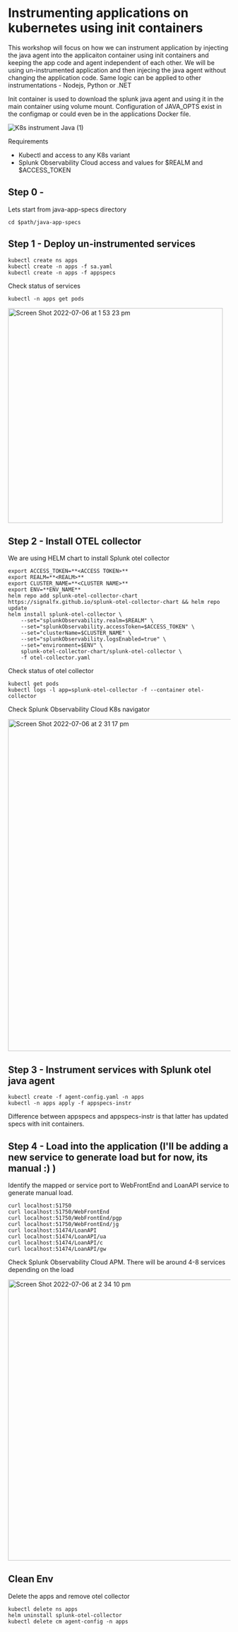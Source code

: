# Instrumenting applications on kubernetes using init containers

This workshop will focus on how we can instrument application by injecting the java agent into the applicaiton container using init containers and keeping the app code and agent independent of each other. We will be using un-instrumented application and then injecing the java agent without changing the application code. Same logic can be applied to other instrumentations - Nodejs, Python or .NET

Init container is used to download the splunk java agent and using it in the main container using volume mount. Configuration of JAVA_OPTS exist in the configmap or could even be in the applications Docker file.

![K8s instrument Java (1)](https://user-images.githubusercontent.com/5012739/177473319-a6be6e06-3913-449a-9745-36649b4bf5be.jpeg)

Requirements
- Kubectl and access to any K8s variant
- Splunk Observability Cloud access and values for $REALM and $ACCESS_TOKEN

## Step 0 - 

Lets start from java-app-specs directory

```
cd $path/java-app-specs
```

## Step 1 - Deploy un-instrumented services

```
kubectl create ns apps
kubectl create -n apps -f sa.yaml
kubectl create -n apps -f appspecs
```

Check status of services

```
kubectl -n apps get pods
```

<img width="486" alt="Screen Shot 2022-07-06 at 1 53 23 pm" src="https://user-images.githubusercontent.com/5012739/177464677-4e5c833c-bf56-40bc-ba15-9c3351e483f0.png">

## Step 2 - Install OTEL collector

We are using HELM chart to install Splunk otel collector

```
export ACCESS_TOKEN=**<ACCESS TOKEN>**
export REALM=**<REALM>**
export CLUSTER_NAME=**<CLUSTER NAME>**
export ENV=**ENV_NAME**
helm repo add splunk-otel-collector-chart https://signalfx.github.io/splunk-otel-collector-chart && helm repo update
helm install splunk-otel-collector \
    --set="splunkObservability.realm=$REALM" \
    --set="splunkObservability.accessToken=$ACCESS_TOKEN" \
    --set="clusterName=$CLUSTER_NAME" \
    --set="splunkObservability.logsEnabled=true" \
    --set="environment=$ENV" \
    splunk-otel-collector-chart/splunk-otel-collector \
    -f otel-collector.yaml   
```

Check status of otel collector

```
kubectl get pods
kubectl logs -l app=splunk-otel-collector -f --container otel-collector
```

Check Splunk Observability Cloud K8s navigator  

<img width="751" alt="Screen Shot 2022-07-06 at 2 31 17 pm" src="https://user-images.githubusercontent.com/5012739/177468982-b06a16f9-a54c-418e-9aa7-661a00063dec.png">

## Step 3 - Instrument services with Splunk otel java agent

```
kubectl create -f agent-config.yaml -n apps
kubectl -n apps apply -f appspecs-instr
```

Difference between appspecs and appspecs-instr is that latter has updated specs with init containers.

## Step 4 - Load into the application (I'll be adding a new service to generate load but for now, its manual :) ) 

Identify the mapped or service port to WebFrontEnd and LoanAPI service to generate manual load.

```
curl localhost:51750
curl localhost:51750/WebFrontEnd
curl localhost:51750/WebFrontEnd/pgp
curl localhost:51750/WebFrontEnd/jg
curl localhost:51474/LoanAPI
curl localhost:51474/LoanAPI/ua
curl localhost:51474/LoanAPI/c
curl localhost:51474/LoanAPI/gw
```

Check Splunk Observability Cloud APM. There will be around 4-8 services depending on the load

<img width="636" alt="Screen Shot 2022-07-06 at 2 34 10 pm" src="https://user-images.githubusercontent.com/5012739/177469011-059b935b-a186-424b-baf6-d476625a754f.png">

## Clean Env

Delete the apps and remove otel collector

```
kubectl delete ns apps
helm uninstall splunk-otel-collector
kubectl delete cm agent-config -n apps
```

